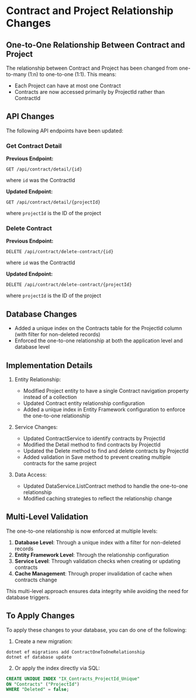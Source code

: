 # Contract and Project Relationship Changes

## One-to-One Relationship Between Contract and Project

The relationship between Contract and Project has been changed from one-to-many (1:n) to one-to-one (1:1). This means:

- Each Project can have at most one Contract
- Contracts are now accessed primarily by ProjectId rather than ContractId

## API Changes

The following API endpoints have been updated:

### Get Contract Detail

**Previous Endpoint:**
```
GET /api/contract/detail/{id}
```
where `id` was the ContractId

**Updated Endpoint:**
```
GET /api/contract/detail/{projectId}
```
where `projectId` is the ID of the project

### Delete Contract

**Previous Endpoint:**
```
DELETE /api/contract/delete-contract/{id}
```
where `id` was the ContractId

**Updated Endpoint:**
```
DELETE /api/contract/delete-contract/{projectId}
```
where `projectId` is the ID of the project

## Database Changes

- Added a unique index on the Contracts table for the ProjectId column (with filter for non-deleted records)
- Enforced the one-to-one relationship at both the application level and database level

## Implementation Details

1. Entity Relationship:
   - Modified Project entity to have a single Contract navigation property instead of a collection
   - Updated Contract entity relationship configuration
   - Added a unique index in Entity Framework configuration to enforce the one-to-one relationship

2. Service Changes:
   - Updated ContractService to identify contracts by ProjectId
   - Modified the Detail method to find contracts by ProjectId
   - Updated the Delete method to find and delete contracts by ProjectId
   - Added validation in Save method to prevent creating multiple contracts for the same project

3. Data Access:
   - Updated DataService.ListContract method to handle the one-to-one relationship
   - Modified caching strategies to reflect the relationship change

## Multi-Level Validation

The one-to-one relationship is now enforced at multiple levels:

1. **Database Level**: Through a unique index with a filter for non-deleted records
2. **Entity Framework Level**: Through the relationship configuration
3. **Service Level**: Through validation checks when creating or updating contracts
4. **Cache Management**: Through proper invalidation of cache when contracts change

This multi-level approach ensures data integrity while avoiding the need for database triggers.

## To Apply Changes 

To apply these changes to your database, you can do one of the following:

1. Create a new migration:
```
dotnet ef migrations add ContractOneToOneRelationship
dotnet ef database update
```

2. Or apply the index directly via SQL:
```sql
CREATE UNIQUE INDEX "IX_Contracts_ProjectId_Unique" 
ON "Contracts" ("ProjectId") 
WHERE "Deleted" = false;
```